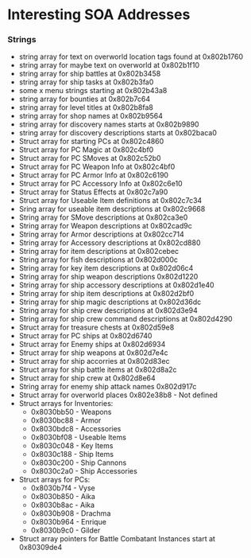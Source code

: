 ﻿# Interesting SOA Addresses

### Strings
- string array for text on overworld location tags found at 0x802b1760
- string array for maybe text on overworld at 0x802b1f10
- string array for ship battles at 0x802b3458
- string array for ship tasks at 0x802b3fa0
- some x menu strings starting at 0x802b43a8
- string array for bounties at 0x802b7c64
- string array for level titles at 0x802b8fa8
- string array for shop names at 0x802b9564
- string array for discovery names starts at 0x802b9890
- string array for discovery descriptions starts at 0x802baca0
- Struct array for starting PCs at 0x802c4860
- Struct array for PC Magic at 0x802c4bf0
- Struct array for PC SMoves at 0x802c52b0
- Struct array for PC Weapon Info at 0x802c4bf0
- Struct array for PC Armor Info at 0x802c6190
- Struct array for PC Accessory Info at 0x802c6e10
- Struct array for Status Effects at 0x802c7a90
- Struct array for Useable Item definitions at 0x802c7c34
- Sring array for useable item descriptions at 0x802c9668
- String array for SMove descriptions at 0x802ca3e0
- String array for Weapon descriptions at 0x802cad9c
- String array for Armor descriptions at 0x802cc714
- String array for Accessory descriptions at 0x802cd880
- String array for item descriptions at 0x802cebec
- String array for fish descriptions at 0x802d000c
- String array for key item descriptions at 0x802d06c4
- String array for ship weapon descriptions 0x802d1220
- String array for ship accessory descriptions at 0x802d1e40
- String array for ship item descriptions at 0x802d2bf0
- String array for ship magic descriptions at 0x802d36dc
- String array for ship crew descriptions at 0x802d3e94
- String array for ship crew command descriptions at 0x802d4290
- Struct array for treasure chests at 0x802d59e8
- Struct array for PC ships at 0x802d6740
- Struct array for Enemy ships at 0x802d6934
- Struct array for ship weapons at 0x802d7e4c
- Struct array for ship accorries at 0x802d83ec
- Struct array for ship battle items at 0x802d8a2c
- Struct array for ship crew at 0x802d8e64
- String array for enemy ship attack names 0x802d917c
- Struct array for overworld places 0x802e38b8 - Not defined
- Struct arrays for Inventories:
  - 0x8030bb50 - Weapons
  - 0x8030bc88 - Armor
  - 0x8030bdc8 - Accessories
  - 0x8030bf08 - Useable Items
  - 0x8030c048 - Key Items
  - 0x8030c188 - Ship Items
  - 0x8030c200 - Ship Cannons
  - 0x8030c2a0 - Ship Accessories
- Struct arrays for PCs:
  - 0x8030b7f4 - Vyse
  - 0x8030b850 - Aika
  - 0x8030b8ac - Aika
  - 0x8030b908 - Drachma
  - 0x8030b964 - Enrique
  - 0x8030b9c0 - Gilder
- Struct array pointers for Battle Combatant Instances start at 0x80309de4